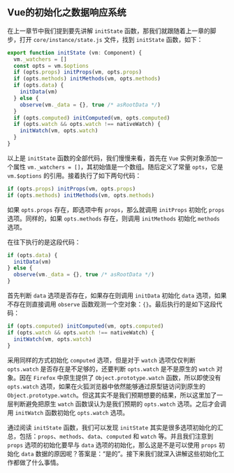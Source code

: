 ## Vue的初始化之数据响应系统

在上一章节中我们提到要先讲解 `initState` 函数，那我们就跟随着上一章的脚步，打开 `core/instance/state.js` 文件，找到 `initState` 函数，如下：

```js
export function initState (vm: Component) {
  vm._watchers = []
  const opts = vm.$options
  if (opts.props) initProps(vm, opts.props)
  if (opts.methods) initMethods(vm, opts.methods)
  if (opts.data) {
    initData(vm)
  } else {
    observe(vm._data = {}, true /* asRootData */)
  }
  if (opts.computed) initComputed(vm, opts.computed)
  if (opts.watch && opts.watch !== nativeWatch) {
    initWatch(vm, opts.watch)
  }
}
```

以上是 `initState` 函数的全部代码，我们慢慢来看，首先在 `Vue` 实例对象添加一个属性 `vm._watchers = []`，其初始值是一个数组。随后定义了常量 `opts`，它是 `vm.$options` 的引用。接着执行了如下两句代码：

```js
if (opts.props) initProps(vm, opts.props)
if (opts.methods) initMethods(vm, opts.methods)
```

如果 `opts.props` 存在，即选项中有 `props`，那么就调用 `initProps` 初始化 `props` 选项。同样的，如果 `opts.methods` 存在，则调用 `initMethods` 初始化 `methods` 选项。

在往下执行的是这段代码：

```js
if (opts.data) {
  initData(vm)
} else {
  observe(vm._data = {}, true /* asRootData */)
}
```

首先判断 `data` 选项是否存在，如果存在则调用 `initData` 初始化 `data` 选项，如果不存在则直接调用 `observe` 函数观测一个空对象：`{}`。最后执行的是如下这段代码：

```js
if (opts.computed) initComputed(vm, opts.computed)
if (opts.watch && opts.watch !== nativeWatch) {
  initWatch(vm, opts.watch)
}
```

采用同样的方式初始化 `computed` 选项，但是对于 `watch` 选项仅仅判断 `opts.watch` 是否存在是不足够的，还要判断 `opts.watch` 是不是原生的 `watch` 对象。因在 `Firefox` 中原生提供了 `Object.prototype.watch` 函数，所以即使没有 `opts.watch` 选项，如果在火狐浏览器中依然能够通过原型链访问到原生的 `Object.prototype.watch`。但这其实不是我们预期想要的结果，所以这里加了一层判断避免把原生 `watch` 函数误认为是我们预期的 `opts.watch` 选项。之后才会调用 `initWatch` 函数初始化 `opts.watch` 选项。

通过阅读 `initState` 函数，我们可以发现 `initState` 其实是很多选项初始化的汇总，包括：`props`、`methods`、`data`、`computed` 和 `watch` 等。并且我们注意到 `props` 选项的初始化要早与 `data` 选项的初始化，那么这是不是可以使用 `props` 初始化 `data` 数据的原因呢？答案是：“是的”。接下来我们就深入讲解这些初始化工作都做了什么事情。

